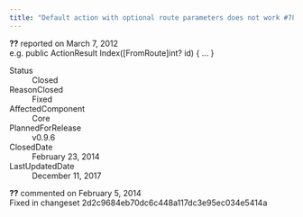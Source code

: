 ```yaml
---
title: "Default action with optional route parameters does not work #783"
---
```

<div class="issue-report">
   <div class="issue-header"><b>??</b> reported on 
      <time datetime="2012-03-07T12:46:49.44-08:00" title="2012-03-07T12:46:49.44-08:00">March 7, 2012</time>
   </div>
   <div class="issue-message" markdown="1">e.g.
public ActionResult Index([FromRoute]int? id) {
   ...
}</div>
   <div class="issue-footer">
      <dl>
         <dt>Status</dt>
         <dd>Closed</dd>
         <dt>ReasonClosed</dt>
         <dd>Fixed</dd>
         <dt>AffectedComponent</dt>
         <dd>Core</dd>
         <dt>PlannedForRelease</dt>
         <dd>v0.9.6</dd>
         <dt>ClosedDate</dt>
         <dd>
            <time datetime="2014-02-23T19:19:03.797-08:00" title="2014-02-23T19:19:03.797-08:00">February 23, 2014</time>
         </dd>
         <dt>LastUpdatedDate</dt>
         <dd>
            <time datetime="2017-12-11T02:15:56.247-08:00" title="2017-12-11T02:15:56.247-08:00">December 11, 2017</time>
         </dd>
      </dl>
   </div>
</div>
<div id="comment-132729" class="issue-comment">
   <div class="issue-header"><b>??</b> commented on 
      <time datetime="2014-02-05T11:42:29.713-08:00" title="2014-02-05T11:42:29.713-08:00">February 5, 2014</time>
   </div>
   <div class="issue-message" markdown="1">Fixed in changeset 2d2c9684eb70dc6c448a117dc3e95ec034e5414a</div>
</div>